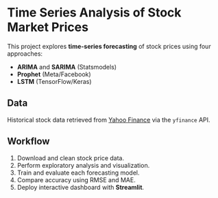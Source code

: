 # Time Series Analysis of Stock Market Prices

This project explores **time-series forecasting** of stock prices using
four approaches:

- **ARIMA** and **SARIMA** (Statsmodels)
- **Prophet** (Meta/Facebook)
- **LSTM** (TensorFlow/Keras)

## Data
Historical stock data retrieved from [Yahoo Finance](https://finance.yahoo.com/) via the `yfinance` API.

## Workflow
1. Download and clean stock price data.
2. Perform exploratory analysis and visualization.
3. Train and evaluate each forecasting model.
4. Compare accuracy using RMSE and MAE.
5. Deploy interactive dashboard with **Streamlit**.


